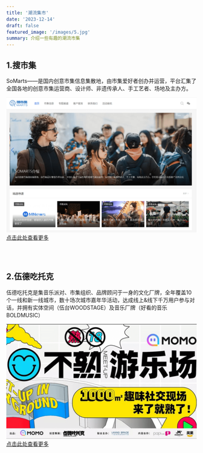 ```yaml
---
title: '潮流集市'
date: '2023-12-14'
draft: false
featured_image: '/images/5.jpg'
summary: 介绍一些有趣的潮流市集
---
```


## 1.搜市集

SoMarts——是国内创意市集信息集散地，由市集爱好者创办并运营，平台汇集了全国各地的创意市集运营商、设计师、非遗传承人、手工艺者、场地及主办方。

![markdown](/images/6.png)
[点击此处查看更多](https://www.somarts.cn/)

<br>
<br>

## 2.伍德吃托克

伍德吃托克是集音乐派对、市集组织、品牌顾问于一身的文化厂牌，全年覆盖10个一线和新一线城市，数十场次城市嘉年华活动，达成线上&线下千万用户参与对话，并拥有实体空间（伍台WOODSTAGE）及音乐厂牌（好看的音乐BOLDMUSIC）

![markdown](/images/6.2.png)
[点击此处查看更多](https://weibo.com/u/5462734668)